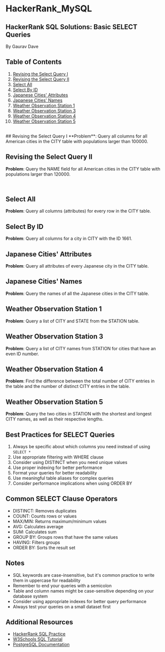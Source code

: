 # HackerRank_MySQL

## HackerRank SQL Solutions: Basic SELECT Queries
By Gaurav Dave

## Table of Contents
1. [Revising the Select Query I](#revising-the-select-query-i)
2. [Revising the Select Query II](#revising-the-select-query-ii)
3. [Select All](#select-all)
4. [Select By ID](#select-by-id)
5. [Japanese Cities' Attributes](#japanese-cities-attributes)
6. [Japanese Cities' Names](#japanese-cities-names)
7. [Weather Observation Station 1](#weather-observation-station-1)
8. [Weather Observation Station 3](#weather-observation-station-3)
9. [Weather Observation Station 4](#weather-observation-station-4)
10. [Weather Observation Station 5](#weather-observation-station-5)

<br/>
## Revising the Select Query I
**Problem**: Query all columns for all American cities in the CITY table with populations larger than 100000.

<br/>

## Revising the Select Query II
**Problem**: Query the NAME field for all American cities in the CITY table with populations larger than 120000.

<br/>

## Select All
**Problem**: Query all columns (attributes) for every row in the CITY table.


## Select By ID
**Problem**: Query all columns for a city in CITY with the ID 1661.


## Japanese Cities' Attributes
**Problem**: Query all attributes of every Japanese city in the CITY table.


## Japanese Cities' Names
**Problem**: Query the names of all the Japanese cities in the CITY table.


## Weather Observation Station 1
**Problem**: Query a list of CITY and STATE from the STATION table.


## Weather Observation Station 3
**Problem**: Query a list of CITY names from STATION for cities that have an even ID number.


## Weather Observation Station 4
**Problem**: Find the difference between the total number of CITY entries in the table and the number of distinct CITY entries in the table.


## Weather Observation Station 5
**Problem**: Query the two cities in STATION with the shortest and longest CITY names, as well as their respective lengths.


## Best Practices for SELECT Queries
1. Always be specific about which columns you need instead of using `SELECT *`
2. Use appropriate filtering with WHERE clause
3. Consider using DISTINCT when you need unique values
4. Use proper indexing for better performance
5. Format your queries for better readability
6. Use meaningful table aliases for complex queries
7. Consider performance implications when using ORDER BY

## Common SELECT Clause Operators
- DISTINCT: Removes duplicates
- COUNT: Counts rows or values
- MAX/MIN: Returns maximum/minimum values
- AVG: Calculates average
- SUM: Calculates sum
- GROUP BY: Groups rows that have the same values
- HAVING: Filters groups
- ORDER BY: Sorts the result set

## Notes
- SQL keywords are case-insensitive, but it's common practice to write them in uppercase for readability
- Remember to end your queries with a semicolon
- Table and column names might be case-sensitive depending on your database system
- Consider using appropriate indexes for better query performance
- Always test your queries on a small dataset first

## Additional Resources
- [HackerRank SQL Practice](https://www.hackerrank.com/domains/sql)
- [W3Schools SQL Tutorial](https://www.w3schools.com/sql/)
- [PostgreSQL Documentation](https://www.postgresql.org/docs/)
